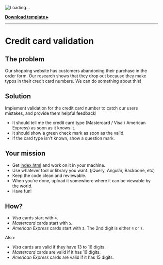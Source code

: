 ![Loading...](http://cdn.rawgit.com/rstacruz/frontend-exercises/2235733d/order-form/validation.gif)

**[Download template ▸](index.html)**

----

# Credit card validation

## The problem

Our shopping website has customers abandoning their purchase in the order form. 
Our research shows that they drop out because they make typos in their credit 
card numbers. We can do something about this!

## Solution

Implement validation for the credit card number to catch our users mistakes, and 
provide them helpful feedback!

 * It should tell me the credit card type (Mastercard / Visa / American Express) 
  as soon as it knows it.
 * It should show a green check mark as soon as the valid.
 * If the card type isn't known, show a question mark.

## Your mission

 * Get [index.html](index.html) and work on it in your machine.
 * Use whatever tool or library you want. (jQuery, Angular, Backbone, etc)
 * Keep the code clean and reviewable.
 * When you're done, upload it somewhere where it can be viewable by the world.
 * Have fun!

## How?

 - *Visa* cards start with `4`.
 - *Mastercard* cards start with `5`.
 - *American Express* cards start with `3`. The 2nd digit is either `4` or `7`.

Also:

 - *Visa* cards are valid if they have 13 to 16 digits.
 - *Mastercard* cards are valid if it has 16 digits.
 - *American Express* cards are valid if it has 15 digits.
